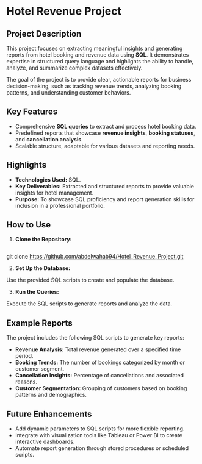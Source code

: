 # Hotel Revenue Project

## Project Description
This project focuses on extracting meaningful insights and generating reports from hotel booking and revenue data using **SQL**. It demonstrates expertise in structured query language and highlights the ability to handle, analyze, and summarize complex datasets effectively.

The goal of the project is to provide clear, actionable reports for business decision-making, such as tracking revenue trends, analyzing booking patterns, and understanding customer behaviors.

## Key Features
- Comprehensive **SQL queries** to extract and process hotel booking data.
- Predefined reports that showcase **revenue insights**, **booking statuses**, and **cancellation analysis**.
- Scalable structure, adaptable for various datasets and reporting needs.

## Highlights
- **Technologies Used:** SQL.
- **Key Deliverables:** Extracted and structured reports to provide valuable insights for hotel management.
- **Purpose:** To showcase SQL proficiency and report generation skills for inclusion in a professional portfolio.

## How to Use
1. **Clone the Repository:**
   ```bash
git clone https://github.com/abdelwahab94/Hotel_Revenue_Project.git

2. **Set Up the Database:**

Use the provided SQL scripts to create and populate the database.

3. **Run the Queries:**

Execute the SQL scripts to generate reports and analyze the data.
## Example Reports
The project includes the following SQL scripts to generate key reports:

- **Revenue Analysis:** Total revenue generated over a specified time period.
- **Booking Trends:** The number of bookings categorized by month or customer segment.
- **Cancellation Insights:** Percentage of cancellations and associated reasons.
- **Customer Segmentation:** Grouping of customers based on booking patterns and demographics.
## Future Enhancements
- Add dynamic parameters to SQL scripts for more flexible reporting.
- Integrate with visualization tools like Tableau or Power BI to create interactive dashboards.
- Automate report generation through stored procedures or scheduled scripts.

